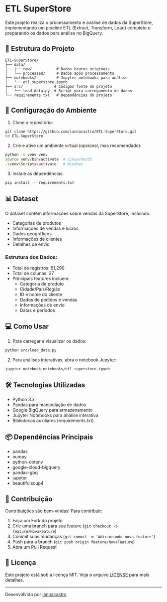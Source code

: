 # ETL SuperStore

Este projeto realiza o processamento e análise de dados da SuperStore, implementando um pipeline ETL (Extract, Transform, Load) completo e preparando os dados para análise no BigQuery.

## 📂 Estrutura do Projeto

```
ETL-SuperStore/
├── data/
│   ├── raw/           # Dados brutos originais
│   └── processed/     # Dados após processamento
├── notebooks/         # Jupyter notebooks para análise
│   └── etl_superstore.ipynb
├── src/              # Códigos fonte do projeto
│   └── load_data.py  # Script para carregamento de dados
└── requirements.txt   # Dependências do projeto
```

## 🚀 Configuração do Ambiente

1. Clone o repositório:
```bash
git clone https://github.com/iannacastro/ETL-SuperStore.git
cd ETL-SuperStore
```

2. Crie e ative um ambiente virtual (opcional, mas recomendado):
```bash
python -m venv venv
source venv/bin/activate  # Linux/macOS
.\venv\Scripts\activate   # Windows
```

3. Instale as dependências:
```bash
pip install -r requirements.txt
```

## 📊 Dataset

O dataset contém informações sobre vendas da SuperStore, incluindo:
- Categorias de produtos
- Informações de vendas e lucros
- Dados geográficos
- Informações de clientes
- Detalhes de envio

### Estrutura dos Dados:
- Total de registros: 51,290
- Total de colunas: 27
- Principais features incluem:
  - Categoria de produto
  - Cidade/País/Região
  - ID e nome do cliente
  - Dados de pedidos e vendas
  - Informações de envio
  - Datas e períodos

## 💻 Como Usar

1. Para carregar e visualizar os dados:
```bash
python src/load_data.py
```

2. Para análises interativas, abra o notebook Jupyter:
```bash
jupyter notebook notebooks/etl_superstore.ipynb
```

## 🛠️ Tecnologias Utilizadas

- Python 3.x
- Pandas para manipulação de dados
- Google BigQuery para armazenamento
- Jupyter Notebooks para análise interativa
- Bibliotecas auxiliares (requirements.txt)

## 📦 Dependências Principais

- pandas
- numpy
- python-dotenv
- google-cloud-bigquery
- pandas-gbq
- jupyter
- beautifulsoup4

## 👥 Contribuição

Contribuições são bem-vindas! Para contribuir:

1. Faça um Fork do projeto
2. Crie uma branch para sua feature (`git checkout -b feature/NovaFeature`)
3. Commit suas mudanças (`git commit -m 'Adicionando nova feature'`)
4. Push para a branch (`git push origin feature/NovaFeature`)
5. Abra um Pull Request

## 📝 Licença

Este projeto está sob a licença MIT. Veja o arquivo [LICENSE](LICENSE) para mais detalhes.

---
Desenvolvido por [iannacastro](https://github.com/iannacastro)